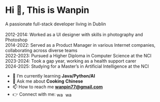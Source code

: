<h1>Hi 👋, This is Wanpin</h1>
<p>
    A passionate full-stack developer living in Dublin<br><br>
    2012-2014: Worked as a UI designer with skills in photography and Photoshop<br>
    2014-2022: Served as a Product Manager in various Internet companies, collaborating across diverse teams<br>
    2022-2023: Pursued a Higher Diploma in Computer Science at the NCI<br>
    2023-2024: Took a gap year, working as a health support carer<br>
    2024-2025: Studying for a Master’s in Artificial Intelligence at the NCI
</p>


<!-- <img align="right" alt="Coding" width="400" src="https://cdnb.artstation.com/p/assets/images/images/028/991/999/original/anna-havrylyukh-.gif?1596125112"> -->

- 🌱 I’m currently learning **Java/Python/AI**
- 💬 Ask me about **Cooking** **Chinese**
- 📫 How to reach me **wanpin77@gmail.com**
- 👉 Connect with me: <a href="https://linkedin.com/in/wanpincai" target="blank"><img align="center" src="https://raw.githubusercontent.com/rahuldkjain/github-profile-readme-generator/master/src/images/icons/Social/linked-in-alt.svg" alt="wanpincai" height="16" width="24" /></a>
 <a href="https://x.com/WanpinCai" target="blank"><img align="center" src="https://raw.githubusercontent.com/rahuldkjain/github-profile-readme-generator/master/src/images/icons/Social/twitter.svg" alt="wanpincai" height="16" width="24" /></a>

<!-- <p align="left"> <img src="https://komarev.com/ghpvc/?username=wanpin2023&label=Profile%20views&color=0e75b6&style=flat" alt="wanpin2023" /> </p> -->





  
